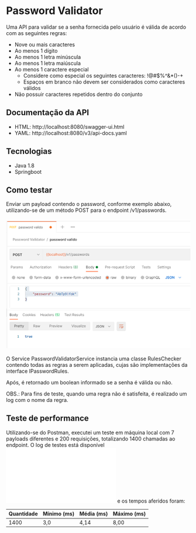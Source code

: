 # Password Validator

Uma API para validar se a senha fornecida pelo usuário é válida de acordo com as seguintes regras:

- Nove ou mais caracteres
- Ao menos 1 dígito
- Ao menos 1 letra minúscula
- Ao menos 1 letra maiúscula
- Ao menos 1 caractere especial
  - Considere como especial os seguintes caracteres: !@#$%^&*()-+
  - Espaços em branco não devem ser considerados como caracteres válidos
- Não possuir caracteres repetidos dentro do conjunto

## Documentação da API
- HTML: http://localhost:8080/swagger-ui.html
- YAML: http://localhost:8080/v3/api-docs.yaml

## Tecnologias
- Java 1.8
- Springboot

## Como testar
Enviar um payload contendo o password, conforme exemplo abaixo, utilizando-se de um método POST para o endpoint /v1/passwords.
<br><br>
![post](img/exemplo-post.PNG)
<br><br>
O Service PasswordValidatorService instancia uma classe RulesChecker contendo todas as regras a serem aplicadas, cujas são implementações da interface IPasswordRules. 

Após, é retornado um boolean informado se a senha é válida ou não.

OBS.: Para fins de teste, quando uma regra não é satisfeita, é realizado um log com o nome da regra.

## Teste de performance
Utilizando-se do Postman, executei um teste em máquina local com 7 payloads diferentes e 200 requisições, totalizando 1400 chamadas ao endpoint. O log de testes está disponível ![aqui](log_performance/password-validator.postman_test_run.json) e os tempos aferidos foram:

Quantidade|Mínimo (ms)|Média (ms)|Máximo (ms)
----------|----------|----------|----------|
1400|3,0|4,14|8,00
